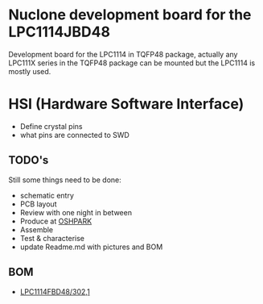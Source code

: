 # Nuclone development board for the LPC1114JBD48
Development board for the LPC1114 in TQFP48 package, actually any LPC111X series in the TQFP48 package can be mounted but the LPC1114 is mostly used.
# HSI (Hardware Software Interface)
* Define crystal pins
* what pins are connected to SWD
## TODO's
Still some things need to be done:
* schematic entry 
* PCB layout
* Review with one night in between
* Produce at [OSHPARK](https://oshpark.com/)
* Assemble
* Test & characterise
* update Readme.md with pictures and BOM
## BOM
* [LPC1114FBD48/302,1](https://lcsc.com/product-detail/NXP-MCU_NXP_LPC1114FBD48-302_LPC1114FBD48-302_C9872.html)


